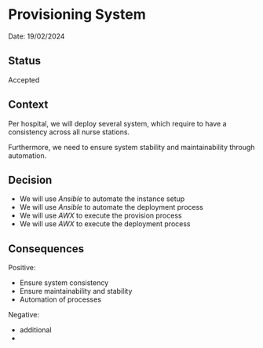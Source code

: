 # Provisioning System

Date: 19/02/2024

## Status

Accepted

## Context

Per hospital, we will deploy several system, which require to have a consistency across all nurse stations. 

Furthermore, we need to ensure system stability and maintainability through automation. 

## Decision

- We will use *Ansible* to automate the instance setup
- We will use *Ansible* to automate the deployment process
- We will use *AWX* to execute the provision process
- We will use *AWX* to execute the deployment process


## Consequences

Positive:

- Ensure system consistency
- Ensure maintainability and stability
- Automation of processes 


Negative:

- additional 
- 

